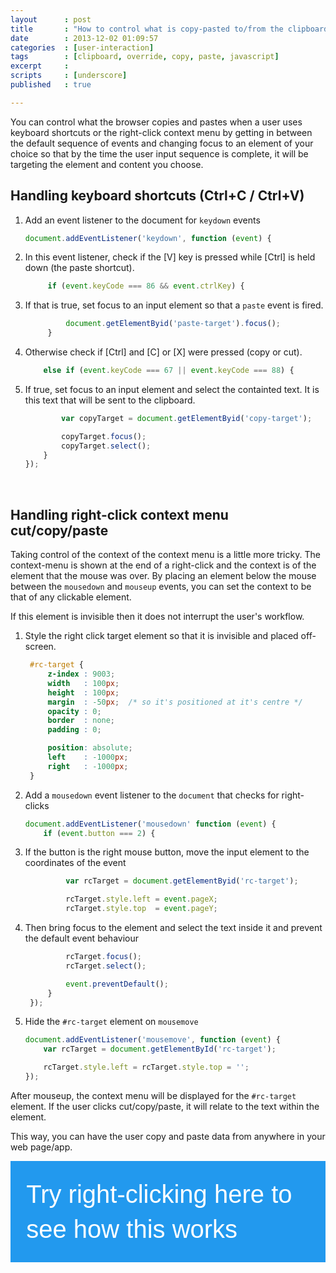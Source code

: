 ```yaml
---
layout      : post
title       : "How to control what is copy-pasted to/from the clipboard in Chrome, Firefox and Safari"
date        : 2013-12-02 01:09:57
categories  : [user-interaction]
tags        : [clipboard, override, copy, paste, javascript]
excerpt     : 
scripts     : [underscore]
published   : true

---
```


<style type="text/css">
#rc-target {
    z-index : 9003;
    width   : 100px;
    height  : 100px;
    margin  : -50px;  /* so it's positioned at it's centre */
    opacity : 0.6;
    border  : none;
    padding : 0;

    position: absolute;
    left    : -1000px;
    right   : -1000px;
}

#demo-space {
    width: 90%;
    padding: 5%;
    background-color: #2299ee;

    font-family: sans-serif;
    font-size: 40px;
    line-height: 1.4;
    color: white;
}
</style>

You can control what the browser copies and pastes when a user uses keyboard
shortcuts or the right-click context menu by getting in between the default
sequence of events and changing focus to an element of your choice so that by
the time the user input sequence is complete, it will be targeting the element
and content you choose.

## Handling keyboard shortcuts (Ctrl+C / Ctrl+V)
1. Add an event listener to the document for `keydown` events

    ```javascript
    document.addEventListener('keydown', function (event) {
    ```
2. In this event listener, check if the [V] key is pressed while [Ctrl] is held
   down (the paste shortcut).

   ```javascript
        if (event.keyCode === 86 && event.ctrlKey) {
    ```
3. If that is true, set focus to an input element so that a `paste` event is
   fired.

   ```javascript
            document.getElementByid('paste-target').focus();
        }
    ```
4. Otherwise check if [Ctrl] and [C] or [X] were pressed (copy or cut).

    ```javascript
        else if (event.keyCode === 67 || event.keyCode === 88) {
    ```
5. If true, set focus to an input element and select the containted text. It is
   this text that will be sent to the clipboard.

    ```javascript
            var copyTarget = document.getElementByid('copy-target');

            copyTarget.focus();
            copyTarget.select();
        }
    });
    ```
<br>

## Handling right-click context menu cut/copy/paste

Taking control of the context of the context menu is a little more tricky. The
context-menu is shown at the end of a right-click and the context is of the
element that the mouse was over. By placing an element below the mouse between
the `mousedown` and `mouseup` events, you can set the context to be that of any
clickable element.

If this element is invisible then it does not interrupt the user's workflow.

1. Style the right click target element so that it is invisible and placed
   off-screen.

   ```css
    #rc-target {
        z-index : 9003;
        width   : 100px;
        height  : 100px;
        margin  : -50px;  /* so it's positioned at it's centre */
        opacity : 0;
        border  : none;
        padding : 0;

        position: absolute;
        left    : -1000px;
        right   : -1000px;
    }
    ```
2. Add a `mousedown` event listener to the `document` that checks for right-clicks

    ```javascript
    document.addEventListener('mousedown' function (event) {
        if (event.button === 2) {
    ```
3. If the button is the right mouse button, move the input element to the
   coordinates of the event

   ```javascript
            var rcTarget = document.getElementByid('rc-target');

            rcTarget.style.left = event.pageX;
            rcTarget.style.top  = event.pageY;
    ```
4. Then bring focus to the element and select the text inside it and prevent
   the default event behaviour

   ```javascript
            rcTarget.focus();
            rcTarget.select();

            event.preventDefault();
        }
    });
    ```
5. Hide the `#rc-target` element on `mousemove`

    ```javascript
    document.addEventListener('mousemove', function (event) {
        var rcTarget = document.getElementById('rc-target');

        rcTarget.style.left = rcTarget.style.top = '';
    });
    ```

After mouseup, the context menu will be displayed for the `#rc-target` element.
If the user clicks cut/copy/paste, it will relate to the text within the
element.

This way, you can have the user copy and paste data from anywhere in your web
page/app.

<div id="demo-space">
    Try right-clicking here to see how this works
</div>
<input id="rc-target" type="text">

<script>
// an input element which the paste/copy will target
var rcTarget = document.getElementById('rc-target'),
    demoSpace = document.getElementById('demo-space'),
    index = 0;

rcTarget.value = 'text inside textbox';

demoSpace.onmousedown = function (event) {
    // if it's a right-click
    if (event.button === 2) {
        // change the value of the input element
        rcTarget.value = ['Apples', 'Mele', 'Pommes', 'úlla'][(index++) % 4];
        // focus and position the input element to be below the cursor
        rcTarget.style.left = event.pageX + 'px';
        rcTarget.style.top  = event.pageY + 'px';

        rcTarget.focus();
        rcTarget.select();

        event.preventDefault();
    }
    // When the mouse goes up, the browser context menu is shown for the input element
    // and the user can copy/paste the input element text using the browser UI
}
</script>
